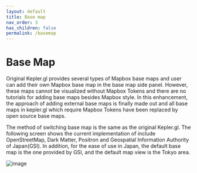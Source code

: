 ```yaml
---
layout: default
title: Base map
nav_order: 3
has_children: false
permalink: /basemap
---
```


# Base Map

Original Kepler.gl provides several types of Mapbox base maps and user can add their own Mapbox base map in the base map side panel. However, these maps cannot be visualized without Mapbox Tokens and there are no tutorials for adding base maps besides Mapbox style. In this enhancement, the approach of adding external base maps is finally made out and all base maps in kepler.gl which require Mapbox Tokens have been replaced by open source base maps.

The method of switching base map is the same as the original Kepler.gl. The following screen shows the current implementation of include OpenStreetMap, Dark Matter, Positron and Geospatial Information Authority of Japan(GSI). In addition, for the ease of use in Japan, the default base map is the one provided by GSI, and the default map view is the Tokyo area.

![image](images/basemap_gsi.png)




